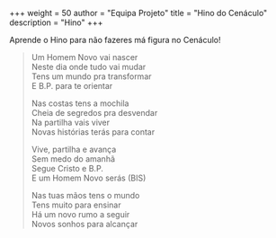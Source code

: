 +++
weight = 50
author = "Equipa Projeto"
title = "Hino do Cenáculo"
description = "Hino"
+++

Aprende o Hino para não fazeres má figura no Cenáculo!

<!--more-->

> Um Homem Novo vai nascer  
> Neste dia onde tudo vai mudar  
> Tens um mundo pra transformar  
> E B.P. para te orientar
>
> Nas costas tens a mochila  
> Cheia de segredos pra desvendar  
> Na partilha vais viver  
> Novas histórias terás para contar
>
> Vive, partilha e avança  
> Sem medo do amanhã  
> Segue Cristo e B.P.  
> E um Homem Novo serás (BIS)
>
> Nas tuas mãos tens o mundo  
> Tens muito para ensinar  
> Há um novo rumo a seguir  
> Novos sonhos para alcançar

